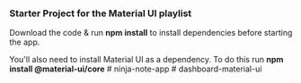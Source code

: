 ### Starter Project for the Material UI playlist

Download the code & run **npm install** to install dependencies before starting the app.

You'll also need to install Material UI as a dependency. To do this run **npm install @material-ui/core**
#   n i n j a - n o t e - a p p  
 #   d a s h b o a r d - m a t e r i a l - u i  
 